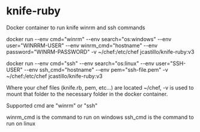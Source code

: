 # knife-ruby
Docker container to run knife winrm and ssh commands

docker run --env cmd="winrm" --env search="os:windows" --env user="WINRRM-USER" --env winrm_cmd="hostname" --env password="WINRM-PASSWORD" -v ~/chef:/etc/chef jcastillo/knife-ruby:v3

docker run --env cmd="ssh" --env search="os:linux" --env user="SSH-USER" --env ssh_cmd="hostname" --env pem="ssh-file.pem" -v ~/chef:/etc/chef jcastillo/knife-ruby:v3


Where your chef files (knife.rb, pem, etc...) are located ~/chef, -v is used to mount that folder to the necessary folder in the docker container.

Supported cmd are "winrm" or "ssh"

winrm_cmd is the command to run on windows
ssh_cmd is the command to run on linux

